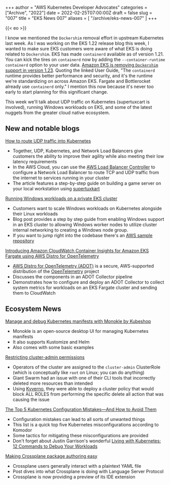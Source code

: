 +++
author = "AWS Kubernetes Developer Advocates"
categories = ["Archive", "2022"]
date = 2022-02-25T07:00:00Z
draft = false
slug = "007"
title = "EKS News 007"
aliases = [
    "/archive/eks-news-007"
]
+++

{{< eo >}}

I know we mentioned the `Dockershim` removal effort in upstream Kubernetes last week. As I was working on the EKS 1.22 release blog this week, I wanted to make sure EKS customers were aware of what EKS is doing related to `Dockershim`. EKS has made `containerd` available as of version 1.21. You can kick the tires on `containerd` now by adding the `--container-runtime containerd` option to your user data. [Amazon EKS is removing `Dockershim` support in version 1.23](https://docs.aws.amazon.com/eks/latest/userguide/dockershim-deprecation.html). Quoting the linked User Guide, "The `containerd` runtime provides better performance and security, and it's the runtime we're standardizing on across Amazon EKS. Fargate and Bottlerocket already use `containerd` only." I mention this now because it's never too early to start planning for this significant change.

This week we'll talk about UDP traffic on Kubernetes (supertuxcart is involved), running Windows workloads on EKS, and some of the latest nuggets from the greater cloud native ecosystem.

## New and notable blogs

[How to route UDP traffic into Kubernetes](https://aws.amazon.com/blogs/containers/how-to-route-udp-traffic-into-kubernetes/)

* Together, UDP, Kubernetes, and Network Load Balancers give customers the ability to improve their agility while also meeting their low latency requirements
* In the AWS Cloud, you can use the [AWS Load Balancer Controller](https://kubernetes-sigs.github.io/aws-load-balancer-controller/v2.3/) to configure a Network Load Balancer to route TCP and UDP traffic from the internet to services running in your cluster
* The article features a step-by-step guide on building a game server on your local workstation using [supertuxkart](https://supertuxkart.net/Download)

[Running Windows workloads on a private EKS cluster](https://aws.amazon.com/blogs/containers/running-windows-workloads-on-a-private-eks-cluster/)

* Customers want to scale Windows workloads on Kubernetes alongside their Linux workloads
* Blog post provides a step by step guide from enabling Windows support in an EKS cluster to allowing Windows worker nodes to utilize cluster internal networking to creating a Windows node group.
* If you want to jump right into the codebase there's an [AWS sample repository](https://github.com/aws-samples/private-eks-for-windows-workloads-with-terraform)

[Introducing Amazon CloudWatch Container Insights for Amazon EKS Fargate using AWS Distro for OpenTelemetry](https://aws.amazon.com/blogs/containers/introducing-amazon-cloudwatch-container-insights-for-amazon-eks-fargate-using-aws-distro-for-opentelemetry/)

* [AWS Distro for OpenTelemetry (ADOT)](https://aws-otel.github.io/docs/introduction) is a secure, AWS-supported distribution of the [OpenTelemetry](https://opentelemetry.io/docs/) project
* Discusses the components in an ADOT Collector pipeline
* Demonstrates how to configure and deploy an ADOT Collector to collect system metrics for workloads on an EKS Fargate cluster and sending them to CloudWatch

## Ecosystem News

[Manage and debug Kubernetes manifests with Monokle by Kubeshop](https://kunalkushwaha.com/manage-and-debug-kubernetes-manifests-with-monokle-by-kubeshop)

* Monokle is an open-source desktop UI for managing Kubernetes manifests
* It also supports Kustomize and Helm
* Also comes with some basic examples

[Restricting cluster-admin permissions](https://www.giantswarm.io/blog/restricting-cluster-admin-permissions)

* Operators of the cluster are assigned to the `cluster-admin` ClusterRole (which is conceptually like `root` on Linux; you can do anything)
* Giant Swarm had an issue with one of their CLI tools that incorrectly deleted more resources than intended
* Using [Kyverno](https://kyverno.io/), they were able to deploy a cluster policy that would block ALL ROLES from performing the specific delete all action that was causing the issue

[The Top 5 Kubernetes Configuration Mistakes—And How to Avoid Them](https://komodor.com/blog/the-top-5-kubernetes-configuration-mistakes-and-how-to-avoid-them/)

* Configuration mistakes can lead to all sorts of unwanted things
* This list is a quick top five Kubernetes misconfigurations according to Komodor
* Some tactics for mitigating these misconfigurations are provided
* Don't forget about Justin Garrison's wonderful [Living with Kubernetes: 12 Commands to Debug Your Workloads](https://thenewstack.io/living-with-kubernetes-12-commands-to-debug-your-workloads/)

[Making Crossplane package authoring easy](https://blog.upbound.io/moving-crossplane-package-authoring-from-plain-yaml-to-ide-aided-development/)

* Crossplane users generally interact with a plaintext YAML file
* Post dives into what Crossplane is doing with Language Server Protocol
* Crossplane is now providing a preview of its IDE extension
